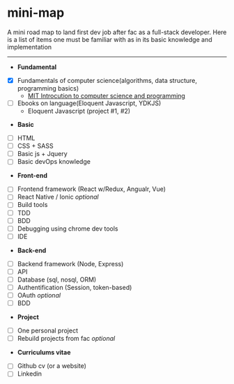 # mini-map
A mini road map to land first dev job after fac as a full-stack developer.
Here is a list of items one must be familiar with as in its basic knowledge and implementation

---

+ **Fundamental**

- [x] Fundamentals of computer science(algorithms, data structure, programming basics)
  + [MIT Introcution to computer science and programming](https://courses.edx.org/courses/course-v1:MITx+6.00.1x+2T2017_2/course/#block-v1:MITx+6.00.1x+2T2017_2+type@chapter+block@f0a19f0a8c2d49f3aa78ef3823845271)
- [ ] Ebooks on language(Eloquent Javascript, YDKJS)
  + Eloquent Javascript (project #1, #2)

+ **Basic**

- [ ]  HTML
- [ ]  CSS + SASS
- [ ]  Basic js + Jquery
- [ ]  Basic devOps knowledge

+ **Front-end**

- [ ] Frontend framework (React w/Redux, Angualr, Vue)
- [ ] React Native / Ionic *optional*
- [ ] Build tools
- [ ] TDD
- [ ] BDD
- [ ] Debugging using chrome dev tools
- [ ] IDE

+ **Back-end**

- [ ] Backend framework (Node, Express)
- [ ] API
- [ ] Database (sql, nosql, ORM)
- [ ] Authentification (Session, token-based)
- [ ] OAuth *optional*
- [ ] BDD

+ **Project**

- [ ] One personal project
- [ ] Rebuild projects from fac *optional*  

+ **Curriculums vitae**

- [ ] Github cv (or a website)
- [ ] Linkedin
